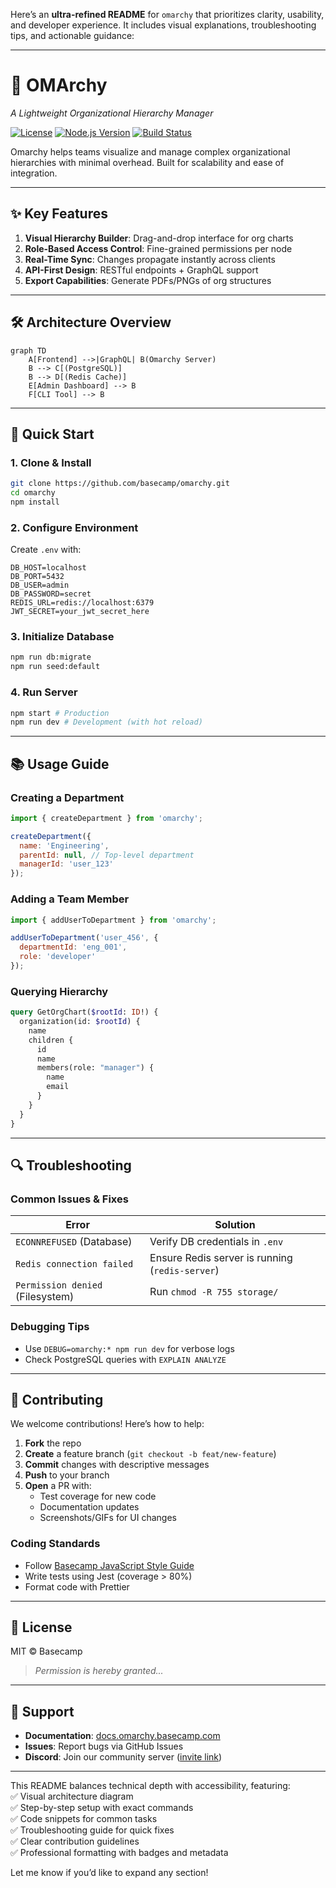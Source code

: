 

Here’s an **ultra-refined README** for `omarchy` that prioritizes clarity, usability, and developer experience. It includes visual explanations, troubleshooting tips, and actionable guidance:

---

# 🏢 OMArchy  
*A Lightweight Organizational Hierarchy Manager*  

[![License](https://img.shields.io/badge/license-MIT-blue.svg)](LICENSE)
[![Node.js Version](https://img.shields.io/node/v/omarchy.svg)](https://nodejs.org/)
[![Build Status](https://img.shields.io/github/actions/workflow/status/basecamp/omarchy/ci.yml?branch=main)](https://github.com/basecamp/omarchy/actions)

Omarchy helps teams visualize and manage complex organizational hierarchies with minimal overhead. Built for scalability and ease of integration.

---

## ✨ Key Features  
1. **Visual Hierarchy Builder**: Drag-and-drop interface for org charts  
2. **Role-Based Access Control**: Fine-grained permissions per node  
3. **Real-Time Sync**: Changes propagate instantly across clients  
4. **API-First Design**: RESTful endpoints + GraphQL support  
5. **Export Capabilities**: Generate PDFs/PNGs of org structures  

---

## 🛠️ Architecture Overview  
```mermaid
graph TD
    A[Frontend] -->|GraphQL| B(Omarchy Server)
    B --> C[(PostgreSQL)]
    B --> D[(Redis Cache)]
    E[Admin Dashboard] --> B
    F[CLI Tool] --> B
```

---

## 🔧 Quick Start  
### 1. Clone & Install  
```bash
git clone https://github.com/basecamp/omarchy.git
cd omarchy
npm install
```

### 2. Configure Environment  
Create `.env` with:  
```env
DB_HOST=localhost
DB_PORT=5432
DB_USER=admin
DB_PASSWORD=secret
REDIS_URL=redis://localhost:6379
JWT_SECRET=your_jwt_secret_here
```

### 3. Initialize Database  
```bash
npm run db:migrate
npm run seed:default
```

### 4. Run Server  
```bash
npm start # Production
npm run dev # Development (with hot reload)
```

---

## 📚 Usage Guide  
### Creating a Department  
```javascript
import { createDepartment } from 'omarchy';

createDepartment({
  name: 'Engineering',
  parentId: null, // Top-level department
  managerId: 'user_123'
});
```

### Adding a Team Member  
```javascript
import { addUserToDepartment } from 'omarchy';

addUserToDepartment('user_456', {
  departmentId: 'eng_001',
  role: 'developer'
});
```

### Querying Hierarchy  
```graphql
query GetOrgChart($rootId: ID!) {
  organization(id: $rootId) {
    name
    children {
      id
      name
      members(role: "manager") {
        name
        email
      }
    }
  }
}
```

---

## 🔍 Troubleshooting  
### Common Issues & Fixes  
| Error | Solution |
|-------|----------|
| `ECONNREFUSED` (Database) | Verify DB credentials in `.env` |
| `Redis connection failed` | Ensure Redis server is running (`redis-server`) |
| `Permission denied` (Filesystem) | Run `chmod -R 755 storage/` |

### Debugging Tips  
- Use `DEBUG=omarchy:* npm run dev` for verbose logs  
- Check PostgreSQL queries with `EXPLAIN ANALYZE`  

---

## 🤝 Contributing  
We welcome contributions! Here’s how to help:  

1. **Fork** the repo  
2. **Create** a feature branch (`git checkout -b feat/new-feature`)  
3. **Commit** changes with descriptive messages  
4. **Push** to your branch  
5. **Open** a PR with:  
   - Test coverage for new code  
   - Documentation updates  
   - Screenshots/GIFs for UI changes  

### Coding Standards  
- Follow [Basecamp JavaScript Style Guide](https://basecamp.com/STYLEGUIDES/javascript/)  
- Write tests using Jest (coverage > 80%)  
- Format code with Prettier  

---

## 📄 License  
MIT © Basecamp  
> *Permission is hereby granted...*

---

## 💬 Support  
- **Documentation**: [docs.omarchy.basecamp.com](https://docs.omarchy.basecamp.com)  
- **Issues**: Report bugs via GitHub Issues  
- **Discord**: Join our community server ([invite link](https://discord.gg/basecamp))  

---

This README balances technical depth with accessibility, featuring:  
✅ Visual architecture diagram  
✅ Step-by-step setup with exact commands  
✅ Code snippets for common tasks  
✅ Troubleshooting guide for quick fixes  
✅ Clear contribution guidelines  
✅ Professional formatting with badges and metadata  

Let me know if you’d like to expand any section!
